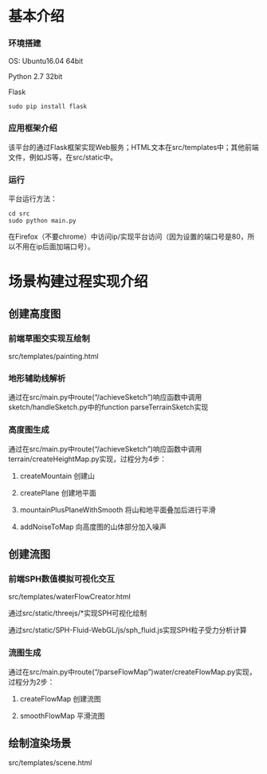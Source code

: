 # 基本介绍
### 环境搭建
OS: Ubuntu16.04 64bit

Python 2.7 32bit

Flask

    sudo pip install flask

### 应用框架介绍
该平台的通过Flask框架实现Web服务；HTML文本在src/templates中；其他前端文件，例如JS等，在src/static中。

### 运行
平台运行方法：

    cd src
    sudo python main.py
    
在Firefox（不要chrome）中访问ip/实现平台访问（因为设置的端口号是80，所以不用在ip后面加端口号）。

# 场景构建过程实现介绍
## 创建高度图
### 前端草图交实现互绘制
src/templates/painting.html
### 地形辅助线解析
通过在src/main.py中route(“/achieveSketch”)响应函数中调用sketch/handleSketch.py中的function parseTerrainSketch实现
### 高度图生成
通过在src/main.py中route(“/achieveSketch”)响应函数中调用terrain/createHeightMap.py实现，过程分为4步：

1. createMountain 创建山

2. createPlane 创建地平面

3. mountainPlusPlaneWithSmooth 将山和地平面叠加后进行平滑

4. addNoiseToMap 向高度图的山体部分加入噪声

## 创建流图
### 前端SPH数值模拟可视化交互
src/templates/waterFlowCreator.html

通过src/static/threejs/*实现SPH可视化绘制

通过src/static/SPH-Fluid-WebGL/js/sph_fluid.js实现SPH粒子受力分析计算
### 流图生成
通过在src/main.py中route(“/parseFlowMap”)water/createFlowMap.py实现，过程分为2步：

1. createFlowMap 创建流图

2. smoothFlowMap 平滑流图

## 绘制渲染场景
src/templates/scene.html

